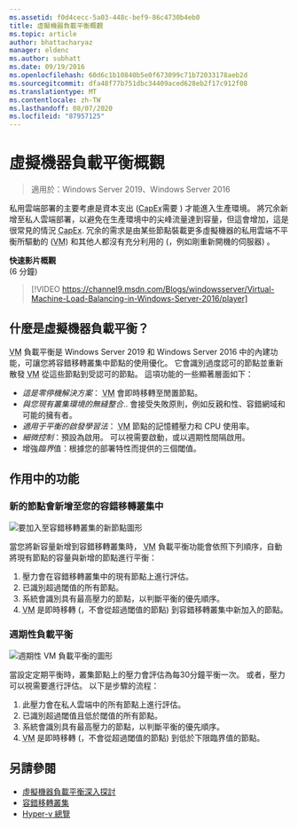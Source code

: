 ```yaml
---
ms.assetid: f0d4cecc-5a03-448c-bef9-86c4730b4eb0
title: 虛擬機器負載平衡概觀
ms.topic: article
author: bhattacharyaz
manager: eldenc
ms.author: subhatt
ms.date: 09/19/2016
ms.openlocfilehash: 60d6c1b10840b5e0f673099c71b72033178aeb2d
ms.sourcegitcommit: dfa48f77b751dbc34409aced628eb2f17c912f08
ms.translationtype: MT
ms.contentlocale: zh-TW
ms.lasthandoff: 08/07/2020
ms.locfileid: "87957125"
---
```

# <a name="virtual-machine-load-balancing-overview"></a>虛擬機器負載平衡概觀

> 適用於：Windows Server 2019、Windows Server 2016

私用雲端部署的主要考慮是資本支出 (<abbr title="資本支出">CapEx</abbr>需要 ) 才能進入生產環境。 將冗余新增至私人雲端部署，以避免在生產環境中的尖峰流量達到容量，但這會增加，這是很常見的情況 <abbr title="資本支出">CapEx</abbr>. 冗余的需求是由某些節點裝載更多虛擬機器的私用雲端不平衡所驅動的 (<abbr title="虛擬機器">VM</abbr>) 和其他人都沒有充分利用的 (，例如剛重新開機的伺服器) 。

<strong>快速影片概觀</strong><br> (6 分鐘) <br>
> [!VIDEO https://channel9.msdn.com/Blogs/windowsserver/Virtual-Machine-Load-Balancing-in-Windows-Server-2016/player]

## <a name="what-is-virtual-machine-load-balancing"></a><a id="what-is-vm-load-balancing"></a>什麼是虛擬機器負載平衡？
<abbr title="虛擬機器">VM</abbr> 負載平衡是 Windows Server 2019 和 Windows Server 2016 中的內建功能，可讓您將容錯移轉叢集中節點的使用優化。 它會識別過度認可的節點並重新散發 <abbr title="虛擬機器">VM</abbr> 從這些節點到受認可的節點。 這項功能的一些顯著層面如下：

* *這是零停機解決方案*： <abbr title="虛擬機器">VM</abbr> 會即時移轉至閒置節點。
* *與您現有叢集環境的無縫整合*.. 會接受失敗原則，例如反親和性、容錯網域和可能的擁有者。
* *適用于平衡的啟發學習法*： <abbr title="虛擬機器">VM</abbr> 節點的記憶體壓力和 CPU 使用率。
* *細微控制*：預設為啟用。 可以視需要啟動，或以週期性間隔啟用。
* 增強*臨界*值：根據您的部署特性而提供的三個閾值。

## <a name="the-feature-in-action"></a><a id="feature-in-action"></a>作用中的功能
### <a name="a-new-node-is-added-to-your-failover-cluster"></a><a id="new-node-added"></a>新的節點會新增至您的容錯移轉叢集中
![要加入至容錯移轉叢集的新節點圖形](media/vm-load-balancing/overview-VM-load-balancing-1.png)

當您將新容量新增到容錯移轉叢集時， <abbr title="虛擬機器">VM</abbr> 負載平衡功能會依照下列順序，自動將現有節點的容量與新增的節點進行平衡：

1. 壓力會在容錯移轉叢集中的現有節點上進行評估。
2. 已識別超過閾值的所有節點。
3. 系統會識別具有最高壓力的節點，以判斷平衡的優先順序。
4. <abbr title="虛擬機器">VM</abbr> 是即時移轉 (，不會從超過閾值的節點) 到容錯移轉叢集中新加入的節點。

### <a name="recurring-load-balancing"></a><a id="recurring-load-balancing"></a>週期性負載平衡
![週期性 VM 負載平衡的圖形](media/vm-load-balancing/overview-VM-load-balancing-2.png)

當設定定期平衡時，叢集節點上的壓力會評估為每30分鐘平衡一次。 或者，壓力可以視需要進行評估。 以下是步驟的流程：

1. 此壓力會在私人雲端中的所有節點上進行評估。
2. 已識別超過閾值且低於閾值的所有節點。
3. 系統會識別具有最高壓力的節點，以判斷平衡的優先順序。
4. <abbr title="虛擬機器">VM</abbr> 是即時移轉 (，不會從超過閾值的節點) 到低於下限臨界值的節點。

## <a name="see-also"></a>另請參閱
* [虛擬機器負載平衡深入探討](vm-load-balancing-deep-dive.md)
* [容錯移轉叢集](failover-clustering-overview.md)
* [Hyper-v 總覽](../virtualization/hyper-v/Hyper-V-on-Windows-Server.md)
